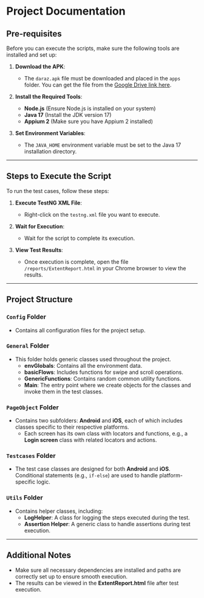 
# Project Documentation

## Pre-requisites

Before you can execute the scripts, make sure the following tools are installed and set up:

1. **Download the APK**:  
   - The `daraz.apk` file must be downloaded and placed in the `apps` folder. You can get the file from the [Google Drive link here](https://drive.google.com/file/d/1t0kDXCnnBZmCorNGr1_g6E6-77oSB9jW/view?usp=sharing).
   
2. **Install the Required Tools**:  
   - **Node.js** (Ensure Node.js is installed on your system)  
   - **Java 17** (Install the JDK version 17)
   - **Appium 2** (Make sure you have Appium 2 installed)
   
3. **Set Environment Variables**:  
   - The `JAVA_HOME` environment variable must be set to the Java 17 installation directory.

---

## Steps to Execute the Script

To run the test cases, follow these steps:

1. **Execute TestNG XML File**:  
   - Right-click on the `testng.xml` file you want to execute.

2. **Wait for Execution**:  
   - Wait for the script to complete its execution. 

3. **View Test Results**:  
   - Once execution is complete, open the file `/reports/ExtentReport.html` in your Chrome browser to view the results.

---

## Project Structure

### `Config` Folder
- Contains all configuration files for the project setup.

### `General` Folder
- This folder holds generic classes used throughout the project.
  - **envGlobals**: Contains all the environment data.
  - **basicFlows**: Includes functions for swipe and scroll operations.
  - **GenericFunctions**: Contains random common utility functions.
  - **Main**: The entry point where we create objects for the classes and invoke them in the test classes.

### `PageObject` Folder
- Contains two subfolders: **Android** and **iOS**, each of which includes classes specific to their respective platforms.
  - Each screen has its own class with locators and functions, e.g., a **Login screen** class with related locators and actions.

### `Testcases` Folder
- The test case classes are designed for both **Android** and **iOS**. Conditional statements (e.g., `if-else`) are used to handle platform-specific logic.

### `Utils` Folder
- Contains helper classes, including:
  - **LogHelper**: A class for logging the steps executed during the test.
  - **Assertion Helper**: A generic class to handle assertions during test execution.

---

## Additional Notes

- Make sure all necessary dependencies are installed and paths are correctly set up to ensure smooth execution.
- The results can be viewed in the **ExtentReport.html** file after test execution.
